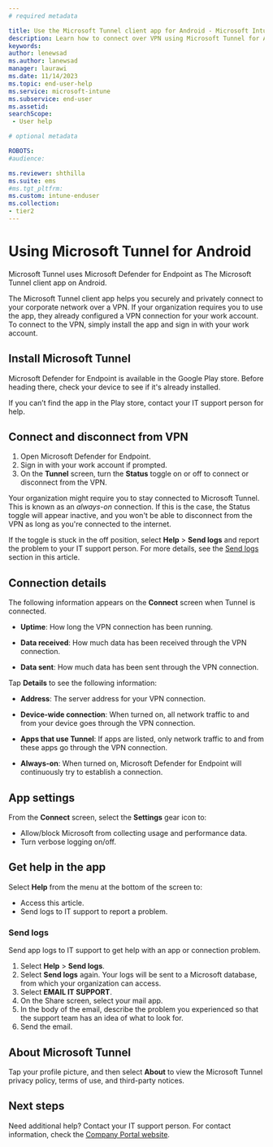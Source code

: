 ```yaml
---
# required metadata

title: Use the Microsoft Tunnel client app for Android - Microsoft Intune  | Microsoft Docs
description: Learn how to connect over VPN using Microsoft Tunnel for Android.  
keywords:
author: lenewsad
ms.author: lanewsad
manager: laurawi
ms.date: 11/14/2023
ms.topic: end-user-help
ms.service: microsoft-intune
ms.subservice: end-user
ms.assetid: 
searchScope:
 - User help

# optional metadata

ROBOTS:  
#audience:

ms.reviewer: shthilla
ms.suite: ems
#ms.tgt_pltfrm:
ms.custom: intune-enduser
ms.collection:
- tier2
---
```



# Using Microsoft Tunnel for Android

Microsoft Tunnel uses Microsoft Defender for Endpoint as The Microsoft Tunnel client app on Android.

The Microsoft Tunnel client app helps you securely and privately connect to your corporate network over a VPN. If your organization requires you to use the app, they already configured a VPN connection for your work account. To connect to the VPN, simply install the app and sign in with your work account.

## Install Microsoft Tunnel

Microsoft Defender for Endpoint is available in the Google Play store. Before heading there, check your device to see if it's already installed.

If you can’t find the app in the Play store, contact your IT support person for help.  

## Connect and disconnect from VPN  

1. Open Microsoft Defender for Endpoint.
2. Sign in with your work account if prompted.
3. On the **Tunnel** screen, turn the **Status** toggle on or off to connect or disconnect from the VPN. 

Your organization might require you to stay connected to Microsoft Tunnel. This is known as an *always-on* connection. If this is the case, the Status toggle will appear inactive, and you won't be able to disconnect from the VPN as long as you're connected to the internet. 

If the toggle is stuck in the off position, select **Help** > **Send logs** and report the problem to your IT support person. For more details, see the [Send logs](use-microsoft-tunnel-android.md#send-logs) section in this article.  

## Connection details

The following information appears on the **Connect** screen when Tunnel is connected.  

* **Uptime**: How long the VPN connection has been running. 

* **Data received**: How much data has been received through the VPN connection. 

* **Data sent**: How much data has been sent through the VPN connection.  

Tap **Details** to see the following information:  

* **Address**: The server address for your VPN connection. 

* **Device-wide connection**: When turned on, all network traffic to and from your device goes through the VPN connection.

* **Apps that use Tunnel**: If apps are listed, only network traffic to and from these apps go through the VPN connection.

* **Always-on**: When turned on, Microsoft Defender for Endpoint will continuously try to establish a connection.

## App settings  

From the **Connect** screen, select the **Settings** gear icon to:

* Allow/block Microsoft from collecting usage and performance data.
* Turn verbose logging on/off.

## Get help in the app

Select **Help** from the menu at the bottom of the screen to:  

* Access this article.  
* Send logs to IT support to report a problem.  

### Send logs

Send app logs to IT support to get help with an app or connection problem.

1. Select **Help** > **Send logs**.
2. Select **Send logs** again. Your logs will be sent to a Microsoft database, from which your organization can access.
3. Select **EMAIL IT SUPPORT**.
4. On the Share screen, select your mail app.
5. In the body of the email, describe the problem you experienced so that the support team has an idea of what to look for.
6. Send the email.

## About Microsoft Tunnel

Tap your profile picture, and then select **About** to view the Microsoft Tunnel privacy policy, terms of use, and third-party notices.   

## Next steps

Need additional help? Contact your IT support person. For contact information, check the [Company Portal website](https://go.microsoft.com/fwlink/?linkid=2010980).


